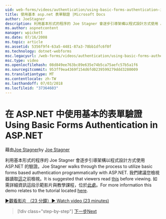 ```yaml
---
uid: web-forms/videos/authentication/using-basic-forms-authentication-in-aspnet
title: 使用基本 asp.net 表單驗證 |Microsoft Docs
author: JoeStagner
description: 利用基本形式的程序的 Joe Stagner 會逐步引導架構以程式設計方式使用 ASP.NET 的驗證。 建議，檢視器會讀取這個，才能...
ms.author: aspnetcontent
manager: wpickett
ms.date: 07/16/2008
ms.topic: article
ms.assetid: 5356f9f4-63a5-4481-87a3-78bb1dfc6f0f
ms.technology: dotnet-webforms
msc.legacyurl: /web-forms/videos/authentication/using-basic-forms-authentication-in-aspnet
msc.type: video
ms.openlocfilehash: 08d849ee763bc89e635e74b5ca75aefc57b5a1f6
ms.sourcegitcommit: 953ff9ea4369f154d6fd0239599279ddd3280009
ms.translationtype: MT
ms.contentlocale: zh-TW
ms.lasthandoff: 07/03/2018
ms.locfileid: "37364603"
---
```

<a name="using-basic-forms-authentication-in-aspnet"></a><span data-ttu-id="9643e-104">在 ASP.NET 中使用基本的表單驗證</span><span class="sxs-lookup"><span data-stu-id="9643e-104">Using Basic Forms Authentication in ASP.NET</span></span>
====================
<span data-ttu-id="9643e-105">藉由[Joe Stagner](https://github.com/JoeStagner)</span><span class="sxs-lookup"><span data-stu-id="9643e-105">by [Joe Stagner](https://github.com/JoeStagner)</span></span>

<span data-ttu-id="9643e-106">利用基本形式的程序的 Joe Stagner 會逐步引導架構以程式設計方式使用 ASP.NET 的驗證。</span><span class="sxs-lookup"><span data-stu-id="9643e-106">Joe Stagner walks through the process to utilize basic forms based authentication programmatically with ASP.NET.</span></span> <span data-ttu-id="9643e-107">我們建議您檢視器讀取[這](../../overview/older-versions-security/introduction/security-basics-and-asp-net-support-vb.md)之前檢視。</span><span class="sxs-lookup"><span data-stu-id="9643e-107">It is suggested that viewers read [this](../../overview/older-versions-security/introduction/security-basics-and-asp-net-support-vb.md) before viewing.</span></span> <span data-ttu-id="9643e-108">如需詳細資訊這段示範影片與教學課程，位於[此處](../../overview/older-versions-security/introduction/an-overview-of-forms-authentication-vb.md)。</span><span class="sxs-lookup"><span data-stu-id="9643e-108">For more information this demo relates to the tutorial located [here](../../overview/older-versions-security/introduction/an-overview-of-forms-authentication-vb.md).</span></span>

[<span data-ttu-id="9643e-109">&#9654;觀看影片 （23 分鐘）</span><span class="sxs-lookup"><span data-stu-id="9643e-109">&#9654; Watch video (23 minutes)</span></span>](https://channel9.msdn.com/Blogs/ASP-NET-Site-Videos/using-basic-forms-authentication-in-aspnet)

> [!div class="step-by-step"]
> [<span data-ttu-id="9643e-110">下一步</span><span class="sxs-lookup"><span data-stu-id="9643e-110">Next</span></span>](how-to-change-the-forms-authentication-properties.md)
